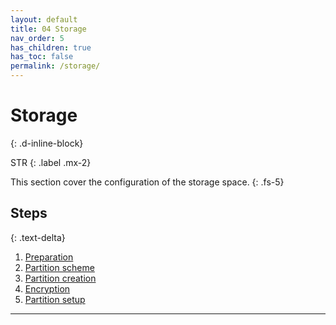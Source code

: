 ```yaml
---
layout: default
title: 04 Storage
nav_order: 5
has_children: true
has_toc: false
permalink: /storage/
---
```


# Storage
{: .d-inline-block}

STR
{: .label .mx-2}

This section cover the configuration of the storage space.
{: .fs-5}

## Steps
{: .text-delta}

1. [Preparation](/Andromeda/storage/preparation/)
1. [Partition scheme](/Andromeda/storage/partition-scheme/)
1. [Partition creation](/Andromeda/storage/partition-creation/)
1. [Encryption](/Andromeda/storage/encryption/)
1. [Partition setup](/Andromeda/storage/partition-setup/)

---
